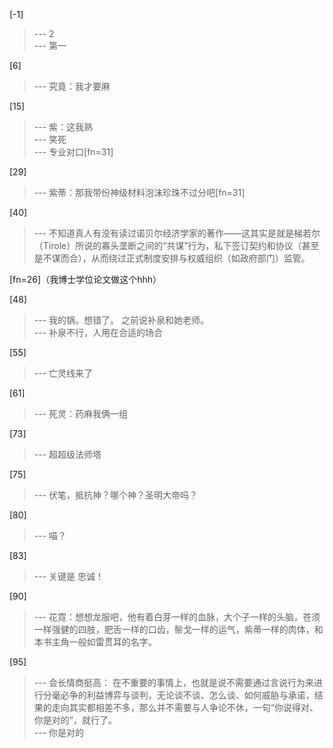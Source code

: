 
[-1] 
>--- 2<br>
>--- 第一<br>

[6] 
>--- 究竟：我才要麻<br>

[15] 
>--- 紫：这我熟<br>
>--- 笑死<br>
>--- 专业对口[fn=31]<br>

[29] 
>--- 紫蒂：那我带份神级材料泡沫珍珠不过分吧[fn=31]<br>

[40] 
>--- 不知道真人有没有读过诺贝尔经济学家的著作——这其实是就是梯若尔（Tirole）所说的寡头垄断之间的“共谋”行为，私下签订契约和协议（甚至是不谋而合），从而绕过正式制度安排与权威组织（如政府部门）监管。

[fn=26]（我博士学位论文做这个hhh）<br>

[48] 
>--- 我的锅。想错了。
之前说补泉和她老师。<br>
>--- 补泉不行，人用在合适的场合<br>

[55] 
>--- 亡灵线来了<br>

[61] 
>--- 死灵：药麻我俩一组<br>

[73] 
>--- 超超级法师塔<br>

[75] 
>--- 伏笔，抵抗神？哪个神？圣明大帝吗？<br>

[80] 
>--- 喵？<br>

[83] 
>--- 关键是 忠诚！<br>

[90] 
>--- 花霓：想想龙服吧，他有着白芽一样的血脉，大个子一样的头脑，苍须一样强健的四肢，肥舌一样的口齿，鬃戈一样的运气，紫蒂一样的肉体，和本书主角一般如雷贯耳的名字。<br>

[95] 
>--- 会长情商挺高：
在不重要的事情上，也就是说不需要通过言说行为来进行分毫必争的利益博弈与谈判，无论谈不谈、怎么谈、如何威胁与承诺，结果的走向其实都相差不多，那么并不需要与人争论不休，一句“你说得对、你是对的”，就行了。<br>
>--- 你是对的<br>
